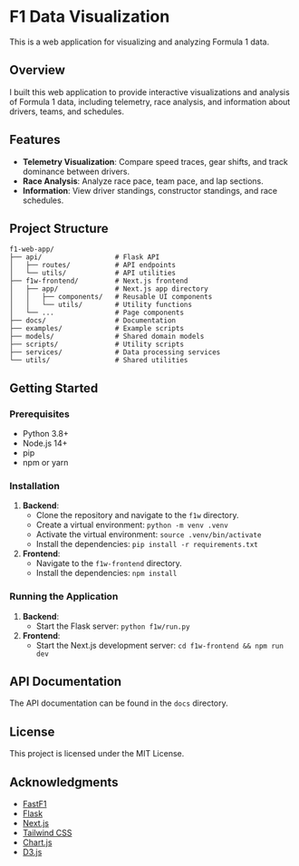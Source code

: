 # F1 Data Visualization

This is a web application for visualizing and analyzing Formula 1 data.

## Overview

I built this web application to provide interactive visualizations and analysis of Formula 1 data, including telemetry, race analysis, and information about drivers, teams, and schedules.

## Features

- **Telemetry Visualization**: Compare speed traces, gear shifts, and track dominance between drivers.
- **Race Analysis**: Analyze race pace, team pace, and lap sections.
- **Information**: View driver standings, constructor standings, and race schedules.

## Project Structure

```
f1-web-app/
├── api/                  # Flask API
│   ├── routes/           # API endpoints
│   └── utils/            # API utilities
├── f1w-frontend/         # Next.js frontend
│   ├── app/              # Next.js app directory
│   │   ├── components/   # Reusable UI components
│   │   └── utils/        # Utility functions
│   └── ...               # Page components
├── docs/                 # Documentation
├── examples/             # Example scripts
├── models/               # Shared domain models
├── scripts/              # Utility scripts
├── services/             # Data processing services
└── utils/                # Shared utilities
```

## Getting Started

### Prerequisites

- Python 3.8+
- Node.js 14+
- pip
- npm or yarn

### Installation

1.  **Backend**:
    -   Clone the repository and navigate to the `f1w` directory.
    -   Create a virtual environment: `python -m venv .venv`
    -   Activate the virtual environment: `source .venv/bin/activate`
    -   Install the dependencies: `pip install -r requirements.txt`
2.  **Frontend**:
    -   Navigate to the `f1w-frontend` directory.
    -   Install the dependencies: `npm install`

### Running the Application

1.  **Backend**:
    -   Start the Flask server: `python f1w/run.py`
2.  **Frontend**:
    -   Start the Next.js development server: `cd f1w-frontend && npm run dev`

## API Documentation

The API documentation can be found in the `docs` directory.

## License

This project is licensed under the MIT License.

## Acknowledgments

- [FastF1](https://github.com/theOehrly/Fast-F1)
- [Flask](https://flask.palletsprojects.com/)
- [Next.js](https://nextjs.org/)
- [Tailwind CSS](https://tailwindcss.com/)
- [Chart.js](https://www.chartjs.org/)
- [D3.js](https://d3js.org/)
